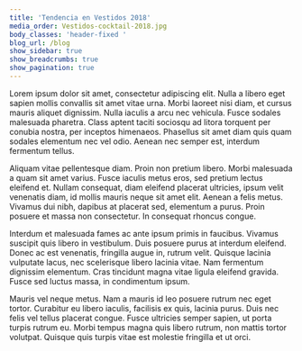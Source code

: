 ```yaml
---
title: 'Tendencia en Vestidos 2018'
media_order: Vestidos-cocktail-2018.jpg
body_classes: 'header-fixed '
blog_url: /blog
show_sidebar: true
show_breadcrumbs: true
show_pagination: true
---
```


 Lorem ipsum dolor sit amet, consectetur adipiscing elit. Nulla a libero eget sapien mollis convallis sit amet vitae urna. Morbi laoreet nisi diam, et cursus mauris aliquet dignissim. Nulla iaculis a arcu nec vehicula. Fusce sodales malesuada pharetra. Class aptent taciti sociosqu ad litora torquent per conubia nostra, per inceptos himenaeos. Phasellus sit amet diam quis quam sodales elementum nec vel odio. Aenean nec semper est, interdum fermentum tellus.

Aliquam vitae pellentesque diam. Proin non pretium libero. Morbi malesuada a quam sit amet varius. Fusce iaculis metus eros, sed pretium lectus eleifend et. Nullam consequat, diam eleifend placerat ultricies, ipsum velit venenatis diam, id mollis mauris neque sit amet elit. Aenean a felis metus. Vivamus dui nibh, dapibus at placerat sed, elementum a purus. Proin posuere et massa non consectetur. In consequat rhoncus congue.

Interdum et malesuada fames ac ante ipsum primis in faucibus. Vivamus suscipit quis libero in vestibulum. Duis posuere purus at interdum eleifend. Donec ac est venenatis, fringilla augue in, rutrum velit. Quisque lacinia vulputate lacus, nec scelerisque libero lacinia vitae. Nam fermentum dignissim elementum. Cras tincidunt magna vitae ligula eleifend gravida. Fusce sed luctus massa, in condimentum ipsum.

Mauris vel neque metus. Nam a mauris id leo posuere rutrum nec eget tortor. Curabitur eu libero iaculis, facilisis ex quis, lacinia purus. Duis nec felis vel tellus placerat congue. Fusce ultricies semper sapien, ut porta turpis rutrum eu. Morbi tempus magna quis libero rutrum, non mattis tortor volutpat. Quisque quis turpis vitae est molestie fringilla et ut orci. 